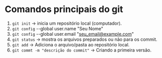 # Comandos principais do  git
1. `git init` -> inicia um repositório local (computador). 
2. `git config` --global user.name "Seu Nome"
3. `git config` --global user.email "seu_email@example.com"
4. `git status` -> mostra os arquivos preparados ou não para os commit.
5. `git add` -> Adiciona o arquivo/pasta ao repositório local.
6. `git commt -m "descrição do commit"` -> Criando a primeira versão.
